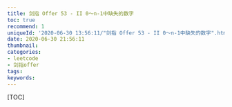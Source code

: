 ```yaml
---
title: 剑指 Offer 53 - II 0～n-1中缺失的数字
toc: true
recommend: 1
uniqueId: '2020-06-30 13:56:11/"剑指 Offer 53 - II 0～n-1中缺失的数字".html'
date: 2020-06-30 21:56:11
thumbnail:
categories:
- leetcode
- 剑指offer
tags:
keywords:
---
```


[TOC]

<!--more-->
